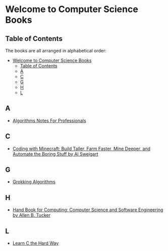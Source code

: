 # Welcome to Computer Science Books

[//]: # (Please kindly follow this structure when you are contributing)
[//]: # "List everything in alphabetical order (A - Z)"
[//]: # "List them as a direct link to the resource (No redirects)"
[//]: # "- [Title of the book pdf](direct link to the book)"

## Table of Contents

The books are all arranged in alphabetical order:

- [Welcome to Computer Science Books](#welcome-to-computer-science-books)
  - [Table of Contents](#table-of-contents)
  - [A](#a)
  - [C](#c)
  - [G](#g)
  - [H](#h)
  - [L](#l)

## A

- [Algorithms Notes For Professionals](https://goalkicker.com/AlgorithmsBook/AlgorithmsNotesForProfessionals.pdf)

## C

- [Coding with Minecraft: Build Taller, Farm Faster, Mine Deeper, and Automate the Boring Stuff by Al Sweigart](https://turtleappstore.com/book/)

## G

- [Grokking Algorithms](https://drive.google.com/file/d/1pRFTsDX0uYthSHBRInS-_7EG1LzU6QKd/view?usp=share_link)

## H

- [Hand Book for Computing: Computer Science and Software Engineering by Allen B. Tucker](https://www.pdfdrive.com/computing-handbook-computer-science-and-software-engineering-d175266057.html)

## L
- [Learn C the Hard Way](https://www.pdfdrive.com/learn-c-the-hard-way-practical-exercises-on-the-computational-subjects-you-keep-avoiding-like-c-d186097311.html)
